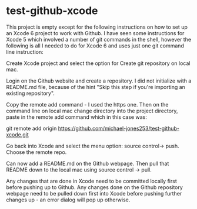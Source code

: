 # test-github-xcode
This project is empty except for the following instructions on how to set up an Xcode 6 project to work with Github. I have seen some instructions for Xcode 5 which involved a number of git commands in the shell, however the following is all I needed to do for Xcode 6 and uses just one git command line instruction:

Create Xcode project and select the option for Create git repository on local mac.

Login on the Github website and create a repository. I did not initialize with a README.md file, because of the hint "Skip this step if you're importing an existing repository".

Copy the remote add command - I used the https one. Then on the command line on local mac change directory into the project directory, paste in the remote add command which in this case was:

git remote add origin https://github.com/michael-jones253/test-github-xcode.git

Go back into Xcode and select the menu option: source control-> push. Choose the remote repo.

Can now add a README.md on the Github webpage. Then pull that README down to the local mac using source control -> pull.

Any changes that are done in Xcode need to be committed locally first before pushing up to Github. Any changes done on the Github repository webpage need to be pulled down first into Xcode before pushing further changes up - an error dialog will pop up otherwise.

